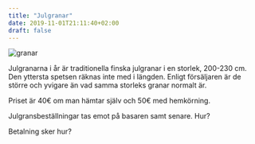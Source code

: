 ```yaml
---
title: "Julgranar"
date: 2019-11-01T21:11:40+02:00
draft: false
---
```


![granar](/img/granar.jpg)

Julgranarna i år är traditionella finska julgranar i en storlek, 200-230 cm. Den yttersta spetsen räknas inte med i längden. Enligt försäljaren är de större och yvigare än vad samma storleks granar normalt är.

Priset är 40€ om man hämtar själv och 50€ med hemkörning.

Julgransbeställningar tas emot på basaren samt senare. Hur?

Betalning sker hur?
